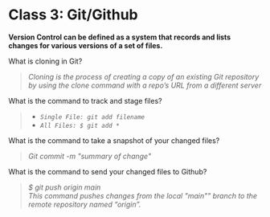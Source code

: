 #  Class 3: Git/Github

**Version Control can be defined as a system that records and lists changes for various
versions of a set of files.**

What is cloning in Git?

> *Cloning is the process of creating a copy of an existing Git repository by using the clone command with a repo’s URL from a different server*

What is the command to track and stage files?

>- *`Single File: git add filename`*
>- *`All Files: $ git add * `* 

What is the command to take a snapshot of your changed files?
 
> *Git commit -m "summary of change"*



What is the command to send your changed files to Github?

> *$ git push origin main* <br>
*This command pushes changes from the local "main"" branch to the remote repository named “origin”.*
